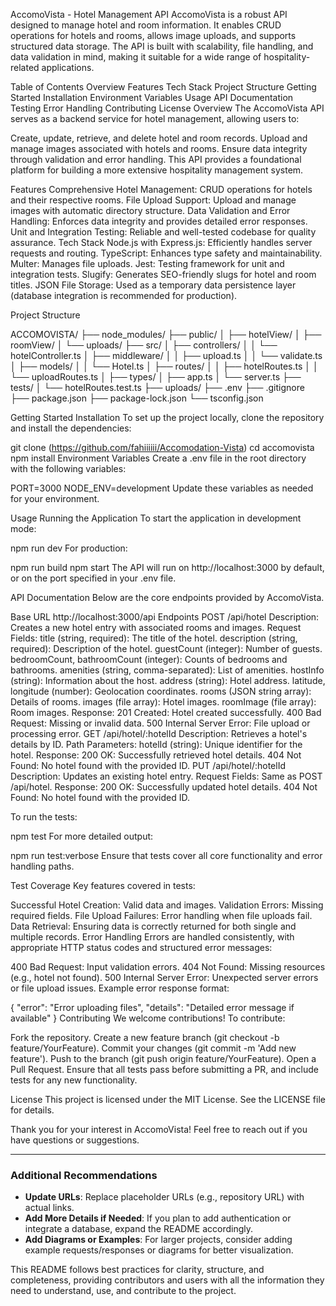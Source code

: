 AccomoVista - Hotel Management API
AccomoVista is a robust API designed to manage hotel and room information. It enables CRUD operations for hotels and rooms, allows image uploads, and supports structured data storage. The API is built with scalability, file handling, and data validation in mind, making it suitable for a wide range of hospitality-related applications.

Table of Contents
Overview
Features
Tech Stack
Project Structure
Getting Started
Installation
    Environment Variables
    Usage
API Documentation
Testing
Error Handling
Contributing
License
Overview
The AccomoVista API serves as a backend service for hotel management, allowing users to:

Create, update, retrieve, and delete hotel and room records.
Upload and manage images associated with hotels and rooms.
Ensure data integrity through validation and error handling.
This API provides a foundational platform for building a more extensive hospitality management system.

Features
Comprehensive Hotel Management: CRUD operations for hotels and their respective rooms.
File Upload Support: Upload and manage images with automatic directory structure.
Data Validation and Error Handling: Enforces data integrity and provides detailed error responses.
Unit and Integration Testing: Reliable and well-tested codebase for quality assurance.
Tech Stack
Node.js with Express.js: Efficiently handles server requests and routing.
TypeScript: Enhances type safety and maintainability.
Multer: Manages file uploads.
Jest: Testing framework for unit and integration tests.
Slugify: Generates SEO-friendly slugs for hotel and room titles.
JSON File Storage: Used as a temporary data persistence layer (database integration is recommended for production).

Project Structure

ACCOMOVISTA/
├── node_modules/
├── public/
│   ├── hotelView/
│   ├── roomView/
│   └── uploads/
├── src/
│   ├── controllers/
│   │   └── hotelController.ts
│   ├── middleware/
│   │   ├── upload.ts
│   │   └── validate.ts
│   ├── models/
│   │   └── Hotel.ts
│   ├── routes/
│   │   ├── hotelRoutes.ts
│   │   └── uploadRoutes.ts
│   ├── types/
│   ├── app.ts
│   └── server.ts
├── tests/
│   └── hotelRoutes.test.ts
├── uploads/
├── .env
├── .gitignore
├── package.json
├── package-lock.json
└── tsconfig.json

Getting Started
Installation
To set up the project locally, clone the repository and install the dependencies:

git clone (https://github.com/fahiiiiii/Accomodation-Vista)
cd accomovista
npm install
Environment Variables
Create a .env file in the root directory with the following variables:

PORT=3000
NODE_ENV=development
Update these variables as needed for your environment.

Usage
Running the Application
To start the application in development mode:

npm run dev
For production:

npm run build
npm start
The API will run on http://localhost:3000 by default, or on the port specified in your .env file.

API Documentation
Below are the core endpoints provided by AccomoVista.

Base URL
http://localhost:3000/api
Endpoints
POST /api/hotel
Description: Creates a new hotel entry with associated rooms and images.
Request Fields:
title (string, required): The title of the hotel.
description (string, required): Description of the hotel.
guestCount (integer): Number of guests.
bedroomCount, bathroomCount (integer): Counts of bedrooms and bathrooms.
amenities (string, comma-separated): List of amenities.
hostInfo (string): Information about the host.
address (string): Hotel address.
latitude, longitude (number): Geolocation coordinates.
rooms (JSON string array): Details of rooms.
images (file array): Hotel images.
roomImage (file array): Room images.
Response:
201 Created: Hotel created successfully.
400 Bad Request: Missing or invalid data.
500 Internal Server Error: File upload or processing error.
GET /api/hotel/:hotelId
Description: Retrieves a hotel's details by ID.
Path Parameters:
hotelId (string): Unique identifier for the hotel.
Response:
200 OK: Successfully retrieved hotel details.
404 Not Found: No hotel found with the provided ID.
PUT /api/hotel/:hotelId
Description: Updates an existing hotel entry.
Request Fields: Same as POST /api/hotel.
Response:
200 OK: Successfully updated hotel details.
404 Not Found: No hotel found with the provided ID.


To run the tests:

npm test
For more detailed output:

npm run test:verbose
Ensure that tests cover all core functionality and error handling paths.

Test Coverage
Key features covered in tests:

Successful Hotel Creation: Valid data and images.
Validation Errors: Missing required fields.
File Upload Failures: Error handling when file uploads fail.
Data Retrieval: Ensuring data is correctly returned for both single and multiple records.
Error Handling
Errors are handled consistently, with appropriate HTTP status codes and structured error messages:

400 Bad Request: Input validation errors.
404 Not Found: Missing resources (e.g., hotel not found).
500 Internal Server Error: Unexpected server errors or file upload issues.
Example error response format:

{
  "error": "Error uploading files",
  "details": "Detailed error message if available"
}
Contributing
We welcome contributions! To contribute:

Fork the repository.
Create a new feature branch (git checkout -b feature/YourFeature).
Commit your changes (git commit -m 'Add new feature').
Push to the branch (git push origin feature/YourFeature).
Open a Pull Request.
Ensure that all tests pass before submitting a PR, and include tests for any new functionality.

License
This project is licensed under the MIT License. See the LICENSE file for details.

Thank you for your interest in AccomoVista! Feel free to reach out if you have questions or suggestions.


---

### Additional Recommendations

- **Update URLs**: Replace placeholder URLs (e.g., repository URL) with actual links.
- **Add More Details if Needed**: If you plan to add authentication or integrate a database, expand the README accordingly.
- **Add Diagrams or Examples**: For larger projects, consider adding example requests/responses or diagrams for better visualization. 

This README follows best practices for clarity, structure, and completeness, providing contributors and users with all the information they need to understand, use, and contribute to the project.
